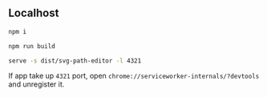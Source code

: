 ## Localhost

```sh
npm i
```

```sh
npm run build
```

```sh
serve -s dist/svg-path-editor -l 4321
```

If app take up `4321` port, open `chrome://serviceworker-internals/?devtools` and unregister it.